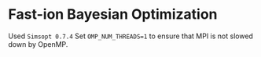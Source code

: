 # Fast-ion Bayesian Optimization

Used `Simsopt 0.7.4`
Set `OMP_NUM_THREADS=1` to ensure that MPI is not slowed down by OpenMP.


